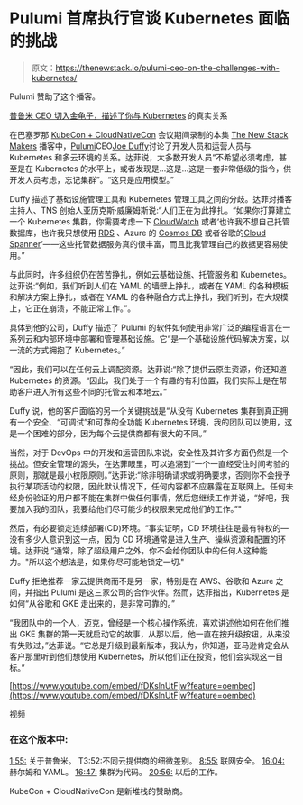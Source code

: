 # Pulumi 首席执行官谈 Kubernetes 面临的挑战

> 原文：<https://thenewstack.io/pulumi-ceo-on-the-challenges-with-kubernetes/>

Pulumi 赞助了这个播客。

[普鲁米 CEO 切入金龟子，描述了你与 Kubernetes](https://thenewstack.simplecast.com/episodes/pulumi-ceo-cuts-through-the-chafe-describes-your-real-relationship-with-kubernetes) 的真实关系

在巴塞罗那 [KubeCon + CloudNativeCon](https://events.linuxfoundation.org/events/kubecon-cloudnativecon-europe-2019/) 会议期间录制的本集 [The New Stack Makers](/podcasts/makers) 播客中，[Pulumi](https://www.pulumi.com/)CEO[Joe Duffy](https://www.linkedin.com/in/joejduffy/)讨论了开发人员和运营人员与 Kubernetes 和多云环境的关系。达菲说，大多数开发人员“不希望必须考虑，甚至是在 Kubernetes 的水平上，或者发现是…这是…这是一套非常低级的指令，供开发人员考虑，忘记集群”。“这只是应用模型。”

Duffy 描述了基础设施管理工具和 Kubernetes 管理工具之间的分歧。达菲对播客主持人、TNS 创始人亚历克斯·威廉姆斯说:“人们正在为此挣扎。“如果你打算建立一个 Kubernetes 集群，你需要考虑一下 [CloudWatch](https://www.amazonaws.cn/en/cloudwatch/) 或者‘也许我不想自己托管数据库，也许我只想使用 [RDS](https://aws.amazon.com/rds/) 、Azure 的 [Cosmos DB](https://azure.microsoft.com/en-us/services/cosmos-db/) 或者谷歌的[Cloud Spanner](https://cloud.google.com/spanner/)’——这些托管数据服务真的很丰富，而且比我管理自己的数据更容易使用。”

与此同时，许多组织仍在苦苦挣扎，例如云基础设施、托管服务和 Kubernetes。达菲说:“例如，我们听到人们在 YAML 的墙壁上挣扎，或者在 YAML 的各种模板和解决方案上挣扎，或者在 YAML 的各种融合方式上挣扎，我们听到，在大规模上，它正在崩溃，不能正常工作。”。

具体到他的公司，Duffy 描述了 Pulumi 的软件如何使用非常广泛的编程语言在一系列云和内部环境中部署和管理基础设施。它“是一个基础设施代码解决方案，以一流的方式拥抱了 Kubernetes。”

“因此，我们可以在任何云上调配资源。达菲说:“除了提供云原生资源，你还知道 Kubernetes 的资源。“因此，我们处于一个有趣的有利位置，我们实际上是在帮助客户进入所有这些不同的托管云和本地云。”

Duffy 说，他的客户面临的另一个关键挑战是“从没有 Kubernetes 集群到真正拥有一个安全、“可调试”和可靠的全功能 Kubernetes 环境，我的团队可以使用，这是一个困难的部分，因为每个云提供商都有很大的不同。”

当然，对于 DevOps 中的开发和运营团队来说，安全性及其许多方面仍然是一个挑战。但安全管理的源头，在达菲眼里，可以追溯到“一个一直经受住时间考验的原则，那就是最小权限原则。”达菲说:“除非明确请求或明确要求，否则你不会授予执行某项活动的权限，因此默认情况下，任何内容都不应暴露在互联网上。任何未经身份验证的用户都不能在集群中做任何事情，然后您继续工作并说，“好吧，我要加入我的团队，我要给他们尽可能少的权限来完成他们的工作。”"

然后，有必要锁定连续部署(CD)环境。“事实证明，CD 环境往往是最有特权的—没有多少人意识到这一点，因为 CD 环境通常是进入生产、操纵资源和配置的环境。达菲说:“通常，除了超级用户之外，你不会给你团队中的任何人这种能力。"所以这个想法是，如果你尽可能地锁定一切."

Duffy 拒绝推荐一家云提供商而不是另一家，特别是在 AWS、谷歌和 Azure 之间，并指出 Pulumi 是这三家公司的合作伙伴。然而，达菲指出，Kubernetes 是如何“从谷歌和 GKE 走出来的，是非常可靠的。”

“我团队中的一个人，迈克，曾经是一个核心操作系统，喜欢讲述他如何在他们推出 GKE 集群的第一天就启动它的故事，从那以后，他一直在按升级按钮，从来没有失败过，”达菲说。“它总是升级到最新版本，我认为，你知道，亚马逊肯定会从客户那里听到他们想使用 Kubernetes，所以他们正在投资，他们会实现这一目标。”

[https://www.youtube.com/embed/fDKslnUtFjw?feature=oembed](https://www.youtube.com/embed/fDKslnUtFjw?feature=oembed)

视频

### 在这个版本中:

[1:55:](https://thenewstack.simplecast.com/episodes/pulumi-ceo-cuts-through-the-chafe-describes-your-real-relationship-with-kubernetes?t=1:55) 关于普鲁米。
T3:52:不同云提供商的细微差别。
[8:55:](https://thenewstack.simplecast.com/episodes/pulumi-ceo-cuts-through-the-chafe-describes-your-real-relationship-with-kubernetes?t=8:55) 联网安全。
[16:04:](https://thenewstack.simplecast.com/episodes/pulumi-ceo-cuts-through-the-chafe-describes-your-real-relationship-with-kubernetes?t=16:04) 赫尔姆和 YAML。
[16:47:](https://thenewstack.simplecast.com/episodes/pulumi-ceo-cuts-through-the-chafe-describes-your-real-relationship-with-kubernetes?t=16:47) 集群为代码。
[20:56:](https://thenewstack.simplecast.com/episodes/pulumi-ceo-cuts-through-the-chafe-describes-your-real-relationship-with-kubernetes?t=20:56) 以后的工作。

KubeCon + CloudNativeCon 是新堆栈的赞助商。

<svg xmlns:xlink="http://www.w3.org/1999/xlink" viewBox="0 0 68 31" version="1.1"><title>Group</title> <desc>Created with Sketch.</desc></svg>